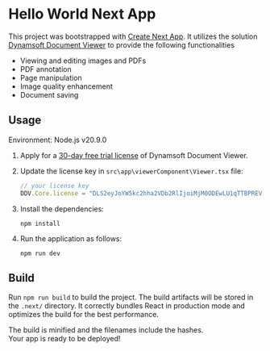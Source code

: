 # Hello World Next App

This project was bootstrapped with [Create Next App](https://www.npmjs.com/package/create-next-app). It utilizes the solution [Dynamsoft Document Viewer](https://www.dynamsoft.com/document-viewer/docs/introduction/) to provide the following functionalities

- Viewing and editing images and PDFs
- PDF annotation
- Page manipulation
- Image quality enhancement
- Document saving

## Usage

Environment: Node.js v20.9.0

1. Apply for a [30-day free trial license](https://www.dynamsoft.com/customer/license/trialLicense?product=ddv&deploymenttype=browser) of Dynamsoft Document Viewer.

2. Update the license key in `src\app\viewerComponent\Viewer.tsx` file:

   ```javascript
   // your license key
   DDV.Core.license = "DLS2eyJoYW5kc2hha2VDb2RlIjoiMjM0ODEwLU1qTTBPREV3TFZSeWFXRnNVSEp2YWciLCJtYWluU2VydmVyVVJMIjoiaHR0cHM6Ly9tbHRzLmR5bmFtc29mdC5jb20iLCJvcmdhbml6YXRpb25JRCI6IjIzNDgxMCIsInN0YW5kYnlTZXJ2ZXJVUkwiOiJodHRwczovL3NsdHMuZHluYW1zb2Z0LmNvbSIsImNoZWNrQ29kZSI6LTQ1NDQzOTUwOH0";
   ```

3. Install the dependencies:

   ```
   npm install
   ```

4. Run the application as follows:

   ```
   npm run dev
   ```

## Build

Run `npm run build` to build the project. The build artifacts will be stored in the `.next/` directory. 
It correctly bundles React in production mode and optimizes the build for the best performance.

The build is minified and the filenames include the hashes.<br />
Your app is ready to be deployed!